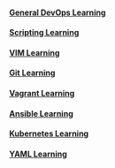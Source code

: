 #### [General DevOps Learning](general_devops.md)

#### [Scripting Learning](scripting.md)

#### [VIM Learning](vim.md)  

#### [Git Learning](git.md)

#### [Vagrant Learning](vagrant.md)

#### [Ansible Learning](ansible.md)

#### [Kubernetes Learning](k8s.md)

#### [YAML Learning](yaml.md)


